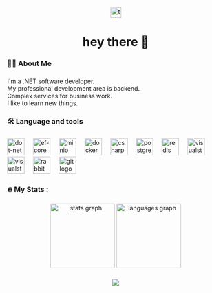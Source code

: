 <div align="center">
  <a href="https://t.me/artemiy_dotnet" target="_blank">
    <img src="https://img.shields.io/static/v1?message=Telegram&logo=telegram&label=&color=2CA5E0&logoColor=white&labelColor=&style=for-the-badge" height="25" alt="telegram logo"  />
  </a>
</div>

###

<h1 align="center">hey there 👋</h1>

###

<h3 align="left">👩‍💻  About Me</h3>

###

<p align="left">I'm a .NET software developer.<br>
  My professional development area is backend.<br>
  Complex services for business work.<br>
  I like to learn new things.</p>

###

<h3 align="left">🛠 Language and tools</h3>

###

<div align="left">
  <img src="https://skillicons.dev/icons?i=dotnet" height="40" alt="dot-net logo"  />
  <img width="12" />
  <img src="https://user-images.githubusercontent.com/5418178/177059352-fe91dcd5-e17b-4103-88ae-70d6d396cf85.png" height="40" alt="ef-core logo"  />
  <img width="12" />
  <img src="https://panzura.com/wp-content/uploads/2021/04/minio.png" height="40" alt="minio logo"  />
  <img width="12" />
  <img src="https://cdn.jsdelivr.net/gh/devicons/devicon/icons/docker/docker-plain-wordmark.svg" height="40" alt="docker logo"  />
  <img width="12" />
  <img src="https://skillicons.dev/icons?i=cs" height="40" alt="csharp logo"  />
  <img width="12" />
  <img src="https://cdn.jsdelivr.net/gh/devicons/devicon/icons/postgresql/postgresql-original.svg" height="40" alt="postgresql logo"  />
  <img width="12" />
  <img src="https://cdn.jsdelivr.net/gh/devicons/devicon/icons/redis/redis-original.svg" height="40" alt="redis logo"  />
  <img width="12" />
  <img src="https://skillicons.dev/icons?i=visualstudio" height="40" alt="visualstudio logo"  />
  <img width="12" />
  <img src="https://upload.wikimedia.org/wikipedia/commons/thumb/6/6e/JetBrains_Rider_Icon.svg/1200px-JetBrains_Rider_Icon.svg.png" height="40" alt="visualstudio logo"  />
  <img width="12" />
  <img src="https://skillicons.dev/icons?i=rabbitmq" height="40" alt="rabbitmq logo"  />
  <img width="12" />
  <img src="https://cdn.simpleicons.org/git/F05032" height="40" alt="git logo"  />
</div>

###

<h3 align="left">🔥   My Stats :</h3>

###

<div align="center">
  <img src="https://github-readme-stats.vercel.app/api?username=Asasen1&hide_title=false&hide_rank=false&show_icons=true&include_all_commits=true&count_private=true&disable_animations=false&theme=dracula&locale=en&hide_border=false&order=1" height="150" alt="stats graph"  />
  <img src="https://github-readme-stats.vercel.app/api/top-langs?username=Asasen1&locale=en&hide_title=false&layout=compact&card_width=320&langs_count=5&theme=dracula&hide_border=false&order=2" height="150" alt="languages graph"  />
</div>

###

<div align="center">
  <img src="https://visitor-badge.laobi.icu/badge?page_id=Asasen1.Asasen1&"  />
</div>

###
